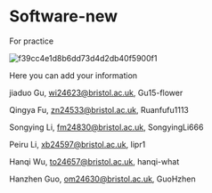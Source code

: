 # Software-new
For practice

![f39cc4e1d8b6dd73d4d2db40f5900f1](https://github.com/user-attachments/assets/b31e1988-4309-44d5-ae0f-793d56c0716c)

Here you can add your information

jiaduo Gu, wi24623@bristol.ac.uk, Gu15-flower

Qingya Fu, zn24533@bristol.ac.uk, Ruanfufu1113

Songying Li, fm24830@bristol.ac.uk, SongyingLi666

Peiru Li, xb24597@bristol.ac.uk, lipr1

Hanqi Wu, to24657@bristol.ac.uk, hanqi-what

Hanzhen Guo, om24630@bristol.ac.uk, GuoHzhen


